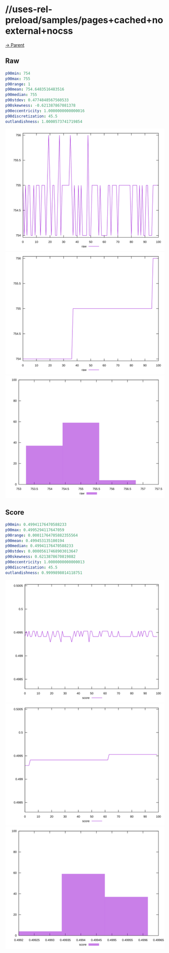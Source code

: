 
# //uses-rel-preload/samples/pages+cached+noexternal+nocss

[→ Parent](../..)


## Raw


```yaml
p90min: 754
p90max: 755
p90range: 1
p90mean: 754.6483516483516
p90median: 755
p90stdev: 0.4774848567560533
p90skewness: -0.621387867081378
p90eccentricity: 1.0000000000000016
p90discretization: 45.5
outlandishness: 1.0000573741719854

```

![PLOT: raw-values](./raw/values.svg)![PLOT: raw-sorted](./raw/sorted.svg)![PLOT: raw-histogram](./raw/histogram.svg)
## Score


```yaml
p90min: 0.49941176470588233
p90max: 0.4995294117647059
p90range: 0.00011764705882355564
p90mean: 0.499453135100194
p90median: 0.49941176470588233
p90stdev: 0.00005617468903013647
p90skewness: 0.6213878670819882
p90eccentricity: 1.0000000000000013
p90discretization: 45.5
outlandishness: 0.9999898014118751

```

![PLOT: score-values](./score/values.svg)![PLOT: score-sorted](./score/sorted.svg)![PLOT: score-histogram](./score/histogram.svg)
